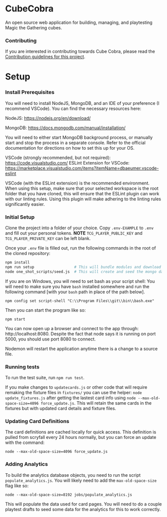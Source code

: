 # CubeCobra

An open source web application for building, managing, and playtesting Magic the Gathering cubes.

### Contributing

If you are interested in contributing towards Cube Cobra, please read the [Contribution guidelines for this project](CONTRIBUTING.md).

# Setup

### Install Prerequisites

You will need to install NodeJS, MongoDB, and an IDE of your preference (I recommend VSCode). You can find the necessary resources here:

NodeJS: https://nodejs.org/en/download/

MongoDB: https://docs.mongodb.com/manual/installation/

You will need to either start MongoDB background process, or manually start and stop the process in a separate console. Refer to the official documentation for directions on how to set this up for your OS.

VSCode (strongly recommended, but not required): https://code.visualstudio.com/
ESLint Extension for VSCode: https://marketplace.visualstudio.com/items?itemName=dbaeumer.vscode-eslint

VSCode (with the ESLint extension) is the recommended environment. When using this setup, make sure that your selected workspace is the root folder that you have cloned, this will ensure that the ESLint plugin can work with our linting rules. Using this plugin will make adhering to the linting rules significantly easier.

### Initial Setup

Clone the project into a folder of your choice. Copy `.env-EXAMPLE` to `.env` and fill out your personal tokens. **NOTE** `TCG_PLAYER_PUBLIC_KEY` and `TCG_PLAYER_PRIVATE_KEY` can be left blank.

Once your `.env` file is filled out, run the following commands in the root of the cloned repository:

```sh
npm install
npm run setup                  # This will bundle modules and download Scryfall assets.
node one_shot_scripts/seed.js  # This will create and seed the mongo database specified in the .env file.
```

If you are on Windows, you will need to set bash as your script shell:
You will need to make sure you have `bash` installed somewhere and run the following command [with your `bash` path in place of the path below].

    npm config set script-shell "C:\\Program Files\\git\\bin\\bash.exe"

Then you can start the program like so:

    npm start

You can now open up a browser and connect to the app through: http://localhost:8080. Despite the fact that node says it is running on port 5000, you should use port 8080 to connect.

Nodemon will restart the application anytime there is a change to a source file.

### Running tests

To run the test suite, run `npm run test`.

If you make changes to `updatecards.js` or other code that will require remaking the fixture files in `fixtures/` you can use the helper: `node update_fixtures.js` after getting the lastest card info using `node --max-old-space-size=4096 force_update.js`. This will retain the same cards in the fixtures but with updated card details and fixture files.

### Updating Card Definitions

The card definitions are cached locally for quick access. This definition is pulled from scryfall every 24 hours normally, but you can force an update with the command:
```
node --max-old-space-size=4096 force_update.js
```

### Adding Analytics

To build the analytics database objects, you need to run the script `populate_analytics.js`. You will likely need to add the `max-old-space-size` flag like so:
```
node --max-old-space-size=8192 jobs/populate_analytics.js
```

This will populate the data used for card pages. You will need to do a couple playtest drafts to seed some data for the analytics for this to work correctly. 
